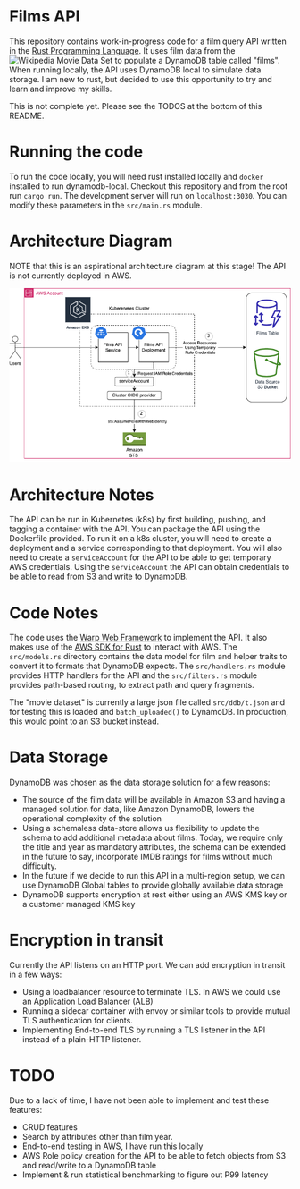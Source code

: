 # Films API 
This repository contains work-in-progress code for a film query API written in the [Rust Programming Language](https://www.rust-lang.org "Rust programming language"). It uses film data from the ![Wikipedia Movie Data Set](https://github.com/prust/wikipedia-movie-data "Wikipedia Movie Data Set" ) to populate a DynamoDB table called "films". When running locally, the API uses DynamoDB local to simulate data storage. I am new to rust, but decided to use this opportunity to try and learn and improve my skills. 

This is not complete yet. Please see the TODOS at the bottom of this README. 

# Running the code
To run the code locally, you will need rust installed locally and `docker` installed to run dynamodb-local. Checkout this repository and from the root run `cargo run`. The development server will run on `localhost:3030`.  You can modify these parameters in the `src/main.rs` module. 

# Architecture Diagram
NOTE that this is an aspirational architecture diagram at this stage! The API is not currently deployed in AWS. 

![An architecture diagram](./arch.png?raw=true "Architecture")

# Architecture Notes
The API can be run in Kubernetes (k8s) by first building, pushing, and tagging a container with the API. You can package the API using the Dockerfile provided.  To run it on a k8s cluster, you will need to create a deployment and a service corresponding to that deployment. You will also need to create a `serviceAccount` for the API to be able to get temporary AWS credentials. Using the `serviceAccount` the API can obtain credentials to be able to read from S3 and write to DynamoDB. 

# Code Notes
The code uses the [Warp Web Framework](https://docs.rs/warp/latest/warp/ "Warp web framework") to implement the API. It also makes use of the [AWS SDK for Rust](https://docs.aws.amazon.com/sdk-for-rust/latest/dg/rust_dynamodb_code_examples.html "AWS Rust SDK") to interact with AWS. The `src/models.rs` directory contains the data model for film and helper traits to convert it to formats that DynamoDB expects. The `src/handlers.rs` module provides HTTP handlers for the API and the `src/filters.rs` module provides path-based routing, to extract path and query fragments. 

The "movie dataset" is currently a large json file called `src/ddb/t.json` and for testing this is loaded and `batch_uploaded()` to DynamoDB.  In production, this would point to an S3 bucket instead. 


# Data Storage
DynamoDB was chosen as the data storage solution for a few reasons:
 * The source of the film data will be available in Amazon S3 and having a managed solution for data, like Amazon DynamoDB, lowers the operational complexity of the solution
 * Using a schemaless data-store allows us flexibility to update the schema to add additional metadata about films. Today, we require only the title and year as mandatory attributes, the schema can be extended in the future to say, incorporate IMDB ratings for films without much difficulty. 
 * In the future if we decide to run this API in a multi-region setup, we can use DynamoDB Global tables to provide globally available data storage
 * DynamoDB supports encryption at rest either using an AWS KMS key or a customer managed KMS key 


# Encryption in transit 
Currently the API listens on an HTTP port. We can add encryption in transit in a few ways:
 * Using a loadbalancer resource to terminate TLS. In AWS we could use an Application Load Balancer (ALB)
 * Running a sidecar container with envoy or similar tools to provide mutual TLS authentication for clients.
 * Implementing End-to-end TLS by running a TLS listener in the API instead of a plain-HTTP listener. 


# TODO
Due to a lack of time, I have not been able to implement and test these features: 
  * CRUD features
  * Search by attributes other than film year.
  * End-to-end testing in AWS, I have run this locally 
  * AWS Role policy creation for the API to be able to fetch objects from S3 and read/write to a DynamoDB table
  * Implement & run statistical benchmarking to figure out P99 latency
